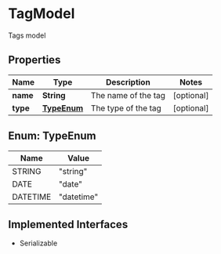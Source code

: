 

# TagModel

Tags model

## Properties

Name | Type | Description | Notes
------------ | ------------- | ------------- | -------------
**name** | **String** | The name of the tag |  [optional]
**type** | [**TypeEnum**](#TypeEnum) | The type of the tag |  [optional]



## Enum: TypeEnum

Name | Value
---- | -----
STRING | &quot;string&quot;
DATE | &quot;date&quot;
DATETIME | &quot;datetime&quot;


## Implemented Interfaces

* Serializable



